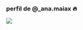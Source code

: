 ### perfil de @_ana.maiax 🔥

![](https://encrypted-tbn0.gstatic.com/images?q=tbn:ANd9GcT6vawU7POsfOvkzDscFDUsskAGVQMsDSSG7A&usqp=CAU)
